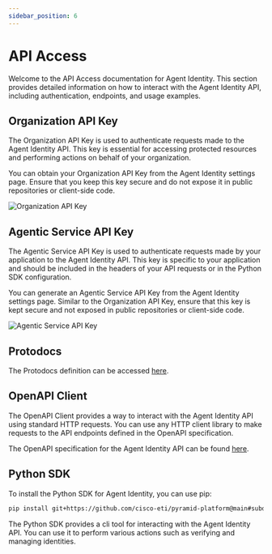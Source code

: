 ```yaml
---
sidebar_position: 6
---
```


# API Access

Welcome to the API Access documentation for Agent Identity. This section provides detailed information on how to interact with the Agent Identity API, including authentication, endpoints, and usage examples.

## Organization API Key

The Organization API Key is used to authenticate requests made to the Agent Identity API. This key is essential for accessing protected resources and performing actions on behalf of your organization.

You can obtain your Organization API Key from the Agent Identity settings page. Ensure that you keep this key secure and do not expose it in public repositories or client-side code.

![Organization API Key](/img/tenant-api-key.png)

## Agentic Service API Key

The Agentic Service API Key is used to authenticate requests made by your application to the Agent Identity API. This key is specific to your application and should be included in the headers of your API requests or in the Python SDK configuration.

You can generate an Agentic Service API Key from the Agent Identity settings page. Similar to the Organization API Key, ensure that this key is kept secure and not exposed in public repositories or client-side code.

![Agentic Service API Key](/img/app-api-key.png)

## Protodocs

The Protodocs definition can be accessed [here](/protodocs/agntcy/identity/platform/v1alpha1/app.proto).

## OpenAPI Client

The OpenAPI Client provides a way to interact with the Agent Identity API using standard HTTP requests. You can use any HTTP client library to make requests to the API endpoints defined in the OpenAPI specification.

The OpenAPI specification for the Agent Identity API can be found [here](/openapi/platform/v1alpha1).

## Python SDK

To install the Python SDK for Agent Identity, you can use pip:

```bash
pip install git+https://github.com/cisco-eti/pyramid-platform@main#subdirectory=sdk/python
```

The Python SDK provides a cli tool for interacting with the Agent Identity API. You can use it to perform various actions such as verifying and managing identities.
